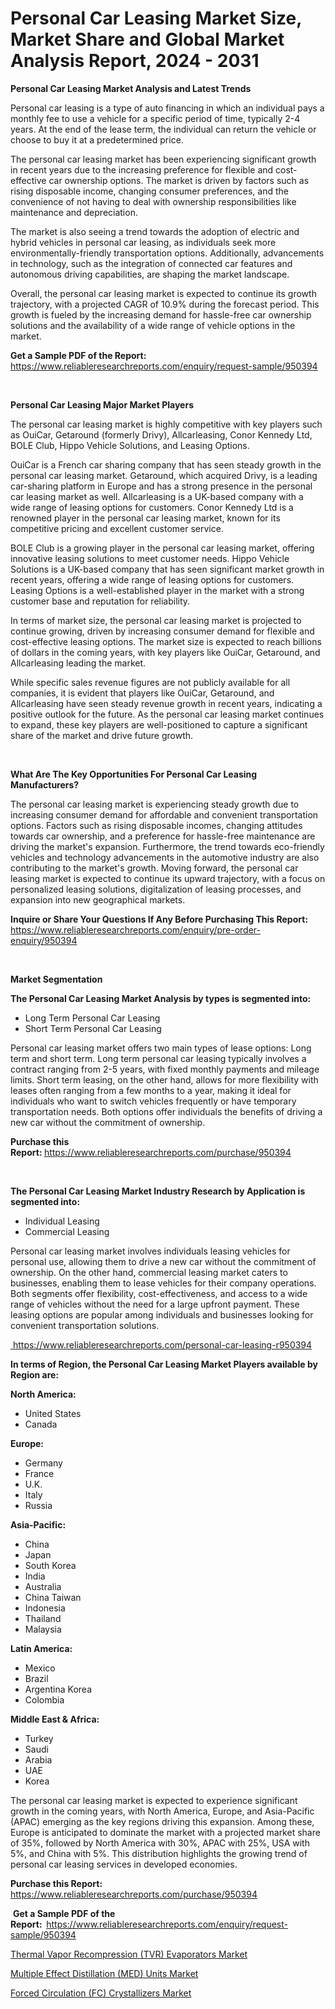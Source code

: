 <p><h1>Personal Car Leasing Market Size, Market Share and Global Market Analysis Report, 2024 - 2031</h1></p><p><strong>Personal Car Leasing Market Analysis and Latest Trends</strong></p>
<p><p>Personal car leasing is a type of auto financing in which an individual pays a monthly fee to use a vehicle for a specific period of time, typically 2-4 years. At the end of the lease term, the individual can return the vehicle or choose to buy it at a predetermined price.</p><p>The personal car leasing market has been experiencing significant growth in recent years due to the increasing preference for flexible and cost-effective car ownership options. The market is driven by factors such as rising disposable income, changing consumer preferences, and the convenience of not having to deal with ownership responsibilities like maintenance and depreciation.</p><p>The market is also seeing a trend towards the adoption of electric and hybrid vehicles in personal car leasing, as individuals seek more environmentally-friendly transportation options. Additionally, advancements in technology, such as the integration of connected car features and autonomous driving capabilities, are shaping the market landscape.</p><p>Overall, the personal car leasing market is expected to continue its growth trajectory, with a projected CAGR of 10.9% during the forecast period. This growth is fueled by the increasing demand for hassle-free car ownership solutions and the availability of a wide range of vehicle options in the market.</p></p>
<p><strong>Get a Sample PDF of the Report:&nbsp;</strong> <a href="https://www.reliableresearchreports.com/enquiry/request-sample/950394">https://www.reliableresearchreports.com/enquiry/request-sample/950394</a></p>
<p>&nbsp;</p>
<p><strong>Personal Car Leasing Major Market Players</strong></p>
<p><p>The personal car leasing market is highly competitive with key players such as OuiCar, Getaround (formerly Drivy), Allcarleasing, Conor Kennedy Ltd, BOLE Club, Hippo Vehicle Solutions, and Leasing Options. </p><p>OuiCar is a French car sharing company that has seen steady growth in the personal car leasing market. Getaround, which acquired Drivy, is a leading car-sharing platform in Europe and has a strong presence in the personal car leasing market as well. Allcarleasing is a UK-based company with a wide range of leasing options for customers. Conor Kennedy Ltd is a renowned player in the personal car leasing market, known for its competitive pricing and excellent customer service.</p><p>BOLE Club is a growing player in the personal car leasing market, offering innovative leasing solutions to meet customer needs. Hippo Vehicle Solutions is a UK-based company that has seen significant market growth in recent years, offering a wide range of leasing options for customers. Leasing Options is a well-established player in the market with a strong customer base and reputation for reliability.</p><p>In terms of market size, the personal car leasing market is projected to continue growing, driven by increasing consumer demand for flexible and cost-effective leasing options. The market size is expected to reach billions of dollars in the coming years, with key players like OuiCar, Getaround, and Allcarleasing leading the market.</p><p>While specific sales revenue figures are not publicly available for all companies, it is evident that players like OuiCar, Getaround, and Allcarleasing have seen steady revenue growth in recent years, indicating a positive outlook for the future. As the personal car leasing market continues to expand, these key players are well-positioned to capture a significant share of the market and drive future growth.</p></p>
<p>&nbsp;</p>
<p><strong>What Are The Key Opportunities For Personal Car Leasing Manufacturers?</strong></p>
<p><p>The personal car leasing market is experiencing steady growth due to increasing consumer demand for affordable and convenient transportation options. Factors such as rising disposable incomes, changing attitudes towards car ownership, and a preference for hassle-free maintenance are driving the market's expansion. Furthermore, the trend towards eco-friendly vehicles and technology advancements in the automotive industry are also contributing to the market's growth. Moving forward, the personal car leasing market is expected to continue its upward trajectory, with a focus on personalized leasing solutions, digitalization of leasing processes, and expansion into new geographical markets.</p></p>
<p><strong>Inquire or Share Your Questions If Any Before Purchasing This Report:</strong> <a href="https://www.reliableresearchreports.com/enquiry/pre-order-enquiry/950394">https://www.reliableresearchreports.com/enquiry/pre-order-enquiry/950394</a></p>
<p>&nbsp;</p>
<p><strong>Market Segmentation</strong></p>
<p><strong>The Personal Car Leasing Market Analysis by types is segmented into:</strong></p>
<p><ul><li>Long Term Personal Car Leasing</li><li>Short Term Personal Car Leasing</li></ul></p>
<p><p>Personal car leasing market offers two main types of lease options: Long term and short term. Long term personal car leasing typically involves a contract ranging from 2-5 years, with fixed monthly payments and mileage limits. Short term leasing, on the other hand, allows for more flexibility with leases often ranging from a few months to a year, making it ideal for individuals who want to switch vehicles frequently or have temporary transportation needs. Both options offer individuals the benefits of driving a new car without the commitment of ownership.</p></p>
<p><strong>Purchase this Report:&nbsp;</strong><a href="https://www.reliableresearchreports.com/purchase/950394">https://www.reliableresearchreports.com/purchase/950394</a></p>
<p>&nbsp;</p>
<p><strong>The Personal Car Leasing Market Industry Research by Application is segmented into:</strong></p>
<p><ul><li>Individual Leasing</li><li>Commercial Leasing</li></ul></p>
<p><p>Personal car leasing market involves individuals leasing vehicles for personal use, allowing them to drive a new car without the commitment of ownership. On the other hand, commercial leasing market caters to businesses, enabling them to lease vehicles for their company operations. Both segments offer flexibility, cost-effectiveness, and access to a wide range of vehicles without the need for a large upfront payment. These leasing options are popular among individuals and businesses looking for convenient transportation solutions.</p></p>
<p><a href="https://www.reliableresearchreports.com/personal-car-leasing-r950394">&nbsp;https://www.reliableresearchreports.com/personal-car-leasing-r950394</a></p>
<p><strong>In terms of Region, the Personal Car Leasing Market Players available by Region are:</strong></p>
<p>
    <p> <strong> North America: </strong>
        <ul>
            <li>United States</li>
            <li>Canada</li>
        </ul>
        </p> 
    <p> <strong> Europe: </strong>
        <ul>
            <li>Germany</li>
            <li>France</li>
            <li>U.K.</li>
            <li>Italy</li>
            <li>Russia</li>
        </ul>
        </p> 
    <p> <strong> Asia-Pacific: </strong>
        <ul>
            <li>China</li>
            <li>Japan</li>
            <li>South Korea</li>
            <li>India</li>
            <li>Australia</li>
            <li>China Taiwan</li>
            <li>Indonesia</li>
            <li>Thailand</li>
            <li>Malaysia</li>
        </ul>
        </p> 
    <p> <strong> Latin America: </strong>
        <ul>
            <li>Mexico</li>
            <li>Brazil</li>
            <li>Argentina Korea</li>
            <li>Colombia</li>
        </ul>
        </p> 
    <p> <strong> Middle East & Africa: </strong>
        <ul>
            <li>Turkey</li>
            <li>Saudi</li>
            <li>Arabia</li>
            <li>UAE</li>
            <li>Korea</li>
        </ul>
    </p>
    </p>
<p><p>The personal car leasing market is expected to experience significant growth in the coming years, with North America, Europe, and Asia-Pacific (APAC) emerging as the key regions driving this expansion. Among these, Europe is anticipated to dominate the market with a projected market share of 35%, followed by North America with 30%, APAC with 25%, USA with 5%, and China with 5%. This distribution highlights the growing trend of personal car leasing services in developed economies.</p></p>
<p><strong>Purchase this Report: </strong><a href="https://www.reliableresearchreports.com/purchase/950394">https://www.reliableresearchreports.com/purchase/950394</a></p>
<p>&nbsp;<strong>Get a Sample PDF of the Report:&nbsp;&nbsp;</strong><a href="https://www.reliableresearchreports.com/enquiry/request-sample/950394">https://www.reliableresearchreports.com/enquiry/request-sample/950394</a></p>
<p><strong></strong></p>
<p><p><a href="https://github.com/yadanielu/Market-Research-Report-List-1/blob/main/thermal-vapor-recompression-tvr-evaporators-market.md">Thermal Vapor Recompression (TVR) Evaporators Market</a></p><p><a href="https://github.com/lsapaaep8/Market-Research-Report-List-1/blob/main/multiple-effect-distillation-med-units-market.md">Multiple Effect Distillation (MED) Units Market</a></p><p><a href="https://github.com/AnnChovey2023/Market-Research-Report-List-1/blob/main/forced-circulation-fc-crystallizers-market.md">Forced Circulation (FC) Crystallizers Market</a></p></p>